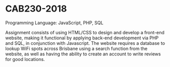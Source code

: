 # CAB230-2018
Programming Language: JavaScript, PHP, SQL

Assignment consists of using HTML/CSS to design and develop a front-end website, making it functional by applying back-end development via PHP and SQL, in conjunction with Javascript. The website requires a database to lookup WiFi spots across Brisbane using a search function from the website, as well as having the ability to create an account to write reviews for good locations.
